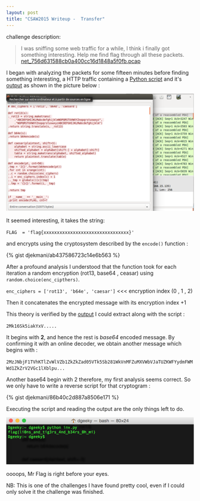 ```yaml
---
layout: post
title: "CSAW2015 Writeup -  Transfer"
---
```


challenge description:

>I was sniffing some web traffic for a while, I think i finally got something interesting. Help me find flag through all these packets.
 [net_756d631588cb0a400cc16d1848a5f0fb.pcap](https://ctf.isis.poly.edu/static/uploads/9816b472715fa536ab95bf43edc10540/net_756d631588cb0a400cc16d1848a5f0fb.pcap) 


I began with analyzing the packets for some fifteen minutes before finding something interesting, a HTTP traffic containing a [Python script](https://gist.github.com/efd480035c9cf5b98e44) and it's [output](https://gist.github.com/58ecf8683b223da7df4e) as shown in the picture below :








![Alt text](/public/images/csaw-transfer1.png "packets analysis")

It seemed interesting, it takes the string: 

`FLAG  = 'flag{xxxxxxxxxxxxxxxxxxxxxxxxxxxxxxxx}'` 



and encrypts using the cryptosystem described by the `encode()` function :

{% gist djekmani/ab437586723c14e6b563 %}

After a profound analysis I understood that the function took for each iteration a random encryption (rot13, base64 , ceasar) using `random.choice(enc_cipthers)`.

`enc_ciphers = ['rot13', 'b64e', 'caesar']`  <<< encryption index (0 , 1 , 2)

Then it concatenates the encrypted message with its encryption index +1

This theory is verified by the [output](https://gist.github.com/58ecf8683b223da7df4e) I could extract along with the script :

`2Mk16Sk5iakYxV.....`

It begins with **2**, and hence the rest is *base64* encoded message. By confirming it with an online decoder, we obtain another message which begins with :


`2MzJNbjF1TVhKTlZvWlVZb1ZkZkZad05VTk5Sb281WkVnMFZuMXVWbVJaTUZKWFYydmFWMWd1ZkZrV2VGc1lXblpu...`

Another base64 begin with 2 therefore, my first analysis seems correct. So we only have to write a reverse script for that cryptogram :

{% gist djekmani/86b40c2d887a8506e171 %}

Executing the script and reading the output are the only things left to do.

![Alt text](/public/images/csaw-transfer2.png "getting the flag")


oooops, Mr Flag is right before your eyes.


NB: This is one of the challenges I have found pretty cool, even if I could only solve it the challenge was finished.



